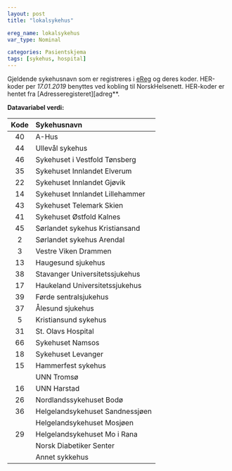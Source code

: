 ```yaml
---
layout: post
title: "lokalsykehus"

ereg_name: lokalsykehus
var_type: Nominal

categories: Pasientskjema
tags: [sykehus, hospital]
---
```


Gjeldende sykehusnavn som er registreres i [eReg][ereg] og deres koder. HER-koder per *17.01.2019* benyttes ved kobling til NorskHelsenett. HER-koder er hentet fra [Adresseregisteret][adreg**.

**Datavariabel verdi:**


| Kode  | Sykehusnavn                 |
| :---: | :---                        |
| 40    | A-Hus                       |
| 44    | Ullevål sykehus             |
| 46    | Sykehuset i Vestfold Tønsberg  |
| 35  | Sykehuset Innlandet Elverum |
| 22  | Sykehuset Innlandet Gjøvik  |
| 14  | Sykehuset Innlandet Lillehammer |
| 43  | Sykehuset Telemark Skien  |
| 41  | Sykehuset Østfold Kalnes  |
| 45  | Sørlandet sykehus Kristiansand  |
| 2   | Sørlandet sykehus Arendal |
| 3 | Vestre Viken Drammen  |
| 13  | Haugesund sjukehus  |
| 38  | Stavanger Universitetssjukehus  |
| 17  | Haukeland Universitetssjukehus  |
| 39  | Førde sentralsjukehus |
| 37  | Ålesund sjukehus  |
| 5 | Kristiansund sykehus  |
| 31  | St. Olavs Hospital  |
| 66  | Sykehuset Namsos  |
| 18  | Sykehuset Levanger  |
| 15  | Hammerfest sykehus  |
|     | UNN Tromsø  |
| 16  | UNN Harstad |
| 26  | Nordlandssykehuset Bodø |
| 36  | Helgelandsykehuset Sandnessjøen |
|     | Helgelandsykehuset Mosjøen  |
| 29  | Helgelandsykehuset Mo i Rana  |
|     | Norsk Diabetiker Senter |
|     | Annet sykkehus |






[adreg]:  https://register.nhn.no/ar
[ereg]: https://oslo-universitetssykehus.no/fag-og-forskning/forskning/servicemiljo-for-kvalitetsregistre-hso/ereg
